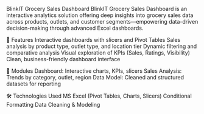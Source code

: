 BlinkIT Grocery Sales Dashboard
BlinkIT Grocery Sales Dashboard is an interactive analytics solution offering deep insights into grocery sales data across products, outlets, and customer segments—empowering data-driven decision-making through advanced Excel dashboards.

🌟 Features
Interactive dashboards with slicers and Pivot Tables
Sales analysis by product type, outlet type, and location tier
Dynamic filtering and comparative analysis
Visual exploration of KPIs (Sales, Ratings, Visibility)
Clean, business-friendly dashboard interface

📂 Modules
Dashboard: Interactive charts, KPIs, slicers
Sales Analysis: Trends by category, outlet, region
Data Model: Cleaned and structured datasets for reporting

🛠 Technologies Used
MS Excel (Pivot Tables, Charts, Slicers)
Conditional Formatting
Data Cleaning & Modeling

